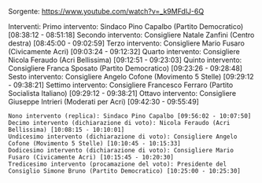 
Sorgente:
	https://www.youtube.com/watch?v=_k9MFdlJ-6Q

Interventi:
	Primo intervento: Sindaco Pino Capalbo (Partito Democratico) [08:38:12 - 08:51:18]
	Secondo intervento: Consigliere Natale Zanfini (Centro destra) [08:45:00 - 09:02:59]
	Terzo intervento: Consigliere Mario Fusaro (Civicamente Acri) [09:03:24 - 09:12:32]
	Quarto intervento: Consigliere Nicola Feraudo (Acri Bellissima) [09:12:51 - 09:23:03]
	Quinto intervento: Consigliere Franca Sposato (Partito Democratico) [09:23:26 - 09:28:48]
	Sesto intervento: Consigliere Angelo Cofone (Movimento 5 Stelle) [09:29:12 - 09:38:21]
	Settimo intervento: Consigliere Francesco Ferraro (Partito Socialista Italiano) [09:29:12 - 09:38:21]
	Ottavo intervento: Consigliere Giuseppe Intrieri (Moderati per Acri) [09:42:30 - 09:55:49]

	Nono intervento (replica): Sindaco Pino Capalbo [09:56:02 - 10:07:50]
	Decimo intervento (dichiarazione di voto): Nicola Feraudo (Acri Bellissima) [10:08:15 - 10:10:01]
	Undicesimo intervento (dichiarazione di voto): Consigliere Angelo Cofone (Movimento 5 Stelle) [10:10:45 - 10:15:33]
	Dodicesimo intervento (dichiarazione di voto): Consigliere Mario Fusaro (Civicamente Acri) [10:15:45 - 10:20:30]
	Tredicesimo intervento (procamazione del voto): Presidente del Consiglio Simone Bruno (Partito Democratico) [10:25:00 - 10:25:30]
